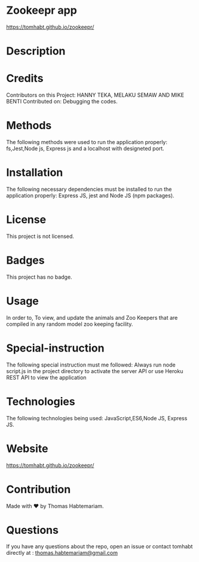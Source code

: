 # Zookeepr app

https://tomhabt.github.io/zookeepr/


# Description

# Credits
Contributors on this Project: HANNY TEKA, MELAKU SEMAW AND MIKE BENTI Contributed on: Debugging the codes.


# Methods
The following methods were used to run the application properly: fs,Jest,Node js, Express js and a localhost with designeted port.

# Installation
The following necessary dependencies must be installed to run the application properly: Express JS, jest and Node JS (npm packages).

# License
This project is not licensed.

# Badges
This project has no badge.

# Usage
In order to, To view, and update the animals and Zoo Keepers that are compiled in any random model zoo keeping facility.

# Special-instruction
The following special instruction must me followed: Always run node script.js in the project directory to activate the server API or use Heroku REST API to view the application

# Technologies
The following technologies being used: JavaScript,ES6,Node JS, Express JS.

# Website
https://tomhabt.github.io/zookeepr/
# Contribution
Made with ❤️ by Thomas Habtemariam.

# Questions
If you have any questions about the repo, open an issue or contact tomhabt directly at : thomas.habtemariam@gmail.com